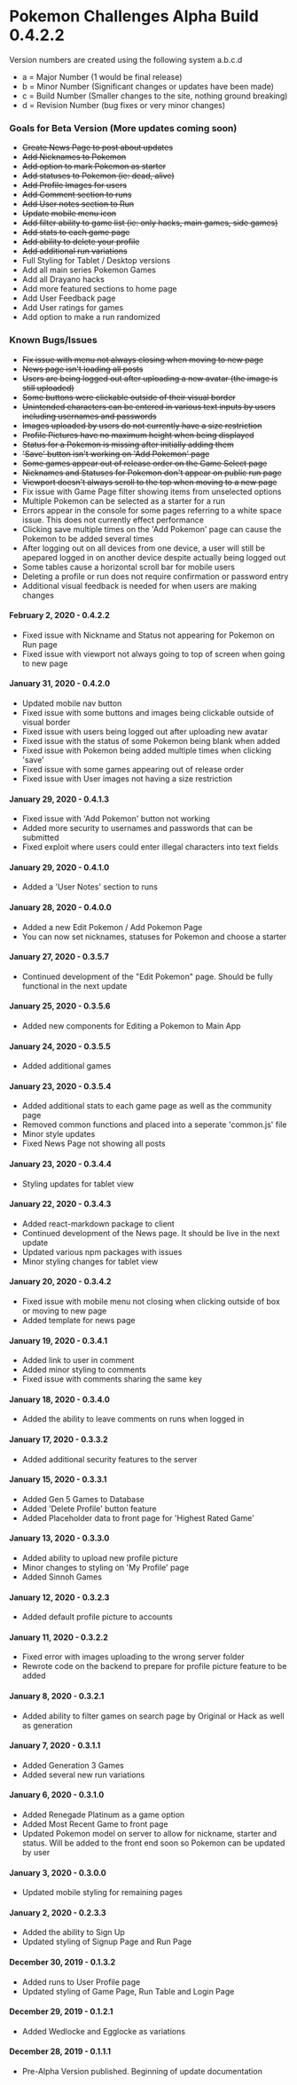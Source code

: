 # Pokemon Challenges Alpha Build 0.4.2.2

Version numbers are created using the following system
a.b.c.d

- a = Major Number (1 would be final release)
- b = Minor Number (Significant changes or updates have been made)
- c = Build Number (Smaller changes to the site, nothing ground breaking)
- d = Revision Number (bug fixes or very minor changes)

### Goals for Beta Version (More updates coming soon)
- ~~Create News Page to post about updates~~
- ~~Add Nicknames to Pokemon~~
- ~~Add option to mark Pokemon as starter~~
- ~~Add statuses to Pokemon (ie: dead, alive)~~
- ~~Add Profile Images for users~~
- ~~Add Comment section to runs~~
- ~~Add User notes section to Run~~
- ~~Update mobile menu icon~~
- ~~Add filter ability to game list (ie: only hacks, main games, side games)~~
- ~~Add stats to each game page~~
- ~~Add ability to delete your profile~~
- ~~Add additional run variations~~
- Full Styling for Tablet / Desktop versions
- Add all main series Pokemon Games
- Add all Drayano hacks
- Add more featured sections to home page
- Add User Feedback page
- Add User ratings for games
- Add option to make a run randomized

### Known Bugs/Issues
- ~~Fix issue with menu not always closing when moving to new page~~
- ~~News page isn't loading all posts~~
- ~~Users are being logged out after uploading a new avatar (the image is still uploaded)~~
- ~~Some buttons were clickable outside of their visual border~~
- ~~Unintended characters can be entered in various text inputs by users including usernames and passwords~~
- ~~Images uploaded by users do not currently have a size restriction~~
- ~~Profile Pictures have no maximum height when being displayed~~
- ~~Status for a Pokemon is missing after initially adding them~~
- ~~'Save' button isn't working on 'Add Pokemon' page~~
- ~~Some games appear out of release order on the Game Select page~~
- ~~Nicknames and Statuses for Pokemon don't appear on public run page~~
- ~~Viewport doesn't always scroll to the top when moving to a new page~~
- Fix issue with Game Page filter showing items from unselected options
- Multiple Pokemon can be selected as a starter for a run
- Errors appear in the console for some pages referring to a white space issue. This does not currently effect performance
- Clicking save multiple times on the 'Add Pokemon' page can cause the Pokemon to be added several times
- After logging out on all devices from one device, a user will still be apepared logged in on another device despite actually being logged out
- Some tables cause a horizontal scroll bar for mobile users
- Deleting a profile or run does not require confirmation or password entry
- Additional visual feedback is needed for when users are making changes

#### February 2, 2020 - 0.4.2.2
- Fixed issue with Nickname and Status not appearing for Pokemon on Run page
- Fixed issue with viewport not always going to top of screen when going to new page

#### January 31, 2020 - 0.4.2.0
- Updated mobile nav button
- Fixed issue with some buttons and images being clickable outside of visual border
- Fixed issue with users being logged out after uploading new avatar
- Fixed issue with the status of some Pokemon being blank when added
- Fixed issue with Pokemon being added multiple times when clicking 'save'
- Fixed issue with some games appearing out of release order
- Fixed issue with User images not having a size restriction

#### January 29, 2020 - 0.4.1.3
- Fixed issue with 'Add Pokemon' button not working
- Added more security to usernames and passwords that can be submitted
- Fixed exploit where users could enter illegal characters into text fields

#### January 29, 2020 - 0.4.1.0
- Added a 'User Notes' section to runs

#### January 28, 2020 - 0.4.0.0
- Added a new Edit Pokemon / Add Pokemon Page
- You can now set nicknames, statuses for Pokemon and choose a starter

#### January 27, 2020 - 0.3.5.7
 - Continued development of the "Edit Pokemon" page. Should be fully functional in the next update

#### January 25, 2020 - 0.3.5.6
- Added new components for Editing a Pokemon to Main App

#### January 24, 2020 - 0.3.5.5
- Added additional games

#### January 23, 2020 - 0.3.5.4
- Added additional stats to each game page as well as the community page
- Removed common functions and placed into a seperate 'common.js' file
- Minor style updates
- Fixed News Page not showing all posts

#### January 23, 2020 - 0.3.4.4
- Styling updates for tablet view

#### January 22, 2020 - 0.3.4.3
- Added react-markdown package to client
- Continued development of the News page. It should be live in the next update
- Updated various npm packages with issues
- Minor styling changes for tablet view

#### January 20, 2020 - 0.3.4.2
- Fixed issue with mobile menu not closing when clicking outside of box or moving to new page
- Added template for news page

#### January 19, 2020 - 0.3.4.1
- Added link to user in comment
- Added minor styling to comments
- Fixed issue with comments sharing the same key

#### January 18, 2020 - 0.3.4.0
- Added the ability to leave comments on runs when logged in

#### January 17, 2020 - 0.3.3.2
- Added additional security features to the server

#### January 15, 2020 - 0.3.3.1
- Added Gen 5 Games to Database
- Added 'Delete Profile' button feature
- Added Placeholder data to front page for 'Highest Rated Game'

#### January 13, 2020 - 0.3.3.0
- Added ability to upload new profile picture
- Minor changes to styling on 'My Profile' page
- Added Sinnoh Games

#### January 12, 2020 - 0.3.2.3
- Added default profile picture to accounts

#### January 11, 2020 - 0.3.2.2
- Fixed error with images uploading to the wrong server folder
- Rewrote code on the backend to prepare for profile picture feature to be added

#### January 8, 2020 - 0.3.2.1
- Added ability to filter games on search page by Original or Hack as well as generation

#### January 7, 2020 - 0.3.1.1
- Added Generation 3 Games
- Added several new run variations

#### January 6, 2020 - 0.3.1.0
- Added Renegade Platinum as a game option
- Added Most Recent Game to front page
- Updated Pokemon model on server to allow for nickname, starter and status. Will be added to the front end soon so Pokemon can be updated by user

#### January 3, 2020 - 0.3.0.0
- Updated mobile styling for remaining pages

#### January 2, 2020 - 0.2.3.3
- Added the ability to Sign Up
- Updated styling of Signup Page and Run Page

#### December 30, 2019 - 0.1.3.2
- Added runs to User Profile page
- Updated styling of Game Page, Run Table and Login Page

#### December 29, 2019 - 0.1.2.1
- Added Wedlocke and Egglocke as variations

#### December 28, 2019 - 0.1.1.1
 - Pre-Alpha Version published. Beginning of update documentation
